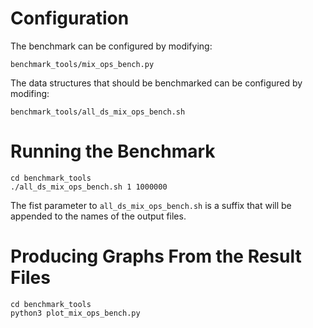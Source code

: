 Configuration
=============

The benchmark can be configured by modifying:

`benchmark_tools/mix_ops_bench.py`

The data structures that should be benchmarked can be configured by
modifing:

`benchmark_tools/all_ds_mix_ops_bench.sh`

Running the Benchmark
=====================

```
cd benchmark_tools
./all_ds_mix_ops_bench.sh 1 1000000
```

The fist parameter to `all_ds_mix_ops_bench.sh` is a suffix that will
be appended to the names of the output files.

Producing Graphs From the Result Files
======================================

```
cd benchmark_tools
python3 plot_mix_ops_bench.py
```